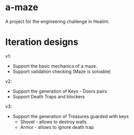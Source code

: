 # a-maze
A project for the engineering challenge in Healint.


# Iteration designs

v1:

- Support the basic mechanics of a maze.
- Support validation checking (Maze is solvable)

v2:

- Support the generation of Keys - Doors pairs
- Support Death Traps and blockers

v3:

- Support the generation of Treasures guarded with keys
    * Shovel - allows to destroy walls
    * Armor - allows to ignore death trap



